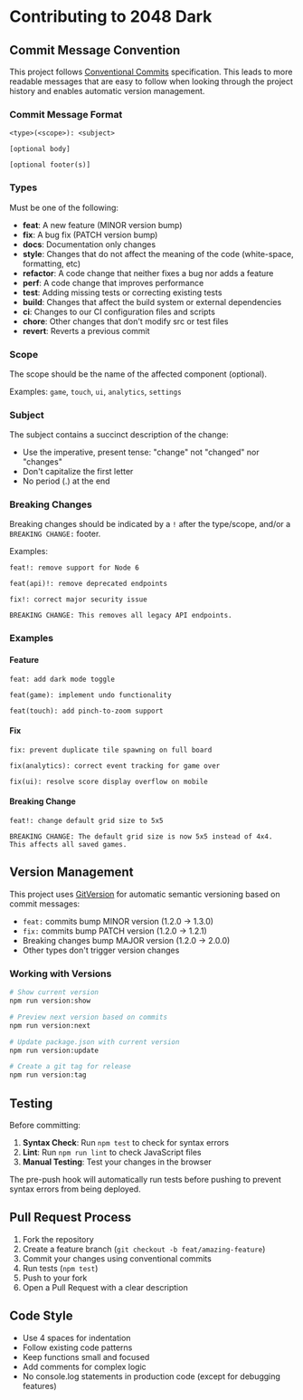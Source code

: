 # Contributing to 2048 Dark

## Commit Message Convention

This project follows [Conventional Commits](https://www.conventionalcommits.org/) specification. This leads to more readable messages that are easy to follow when looking through the project history and enables automatic version management.

### Commit Message Format

```
<type>(<scope>): <subject>

[optional body]

[optional footer(s)]
```

### Types

Must be one of the following:

- **feat**: A new feature (MINOR version bump)
- **fix**: A bug fix (PATCH version bump)
- **docs**: Documentation only changes
- **style**: Changes that do not affect the meaning of the code (white-space, formatting, etc)
- **refactor**: A code change that neither fixes a bug nor adds a feature
- **perf**: A code change that improves performance
- **test**: Adding missing tests or correcting existing tests
- **build**: Changes that affect the build system or external dependencies
- **ci**: Changes to our CI configuration files and scripts
- **chore**: Other changes that don't modify src or test files
- **revert**: Reverts a previous commit

### Scope

The scope should be the name of the affected component (optional).

Examples: `game`, `touch`, `ui`, `analytics`, `settings`

### Subject

The subject contains a succinct description of the change:

- Use the imperative, present tense: "change" not "changed" nor "changes"
- Don't capitalize the first letter
- No period (.) at the end

### Breaking Changes

Breaking changes should be indicated by a `!` after the type/scope, and/or a `BREAKING CHANGE:` footer.

Examples:
```
feat!: remove support for Node 6

feat(api)!: remove deprecated endpoints

fix!: correct major security issue

BREAKING CHANGE: This removes all legacy API endpoints.
```

### Examples

#### Feature
```
feat: add dark mode toggle

feat(game): implement undo functionality

feat(touch): add pinch-to-zoom support
```

#### Fix
```
fix: prevent duplicate tile spawning on full board

fix(analytics): correct event tracking for game over

fix(ui): resolve score display overflow on mobile
```

#### Breaking Change
```
feat!: change default grid size to 5x5

BREAKING CHANGE: The default grid size is now 5x5 instead of 4x4.
This affects all saved games.
```

## Version Management

This project uses [GitVersion](https://gitversion.net/) for automatic semantic versioning based on commit messages:

- `feat:` commits bump MINOR version (1.2.0 → 1.3.0)
- `fix:` commits bump PATCH version (1.2.0 → 1.2.1)  
- Breaking changes bump MAJOR version (1.2.0 → 2.0.0)
- Other types don't trigger version changes

### Working with Versions

```bash
# Show current version
npm run version:show

# Preview next version based on commits
npm run version:next

# Update package.json with current version
npm run version:update

# Create a git tag for release
npm run version:tag
```

## Testing

Before committing:

1. **Syntax Check**: Run `npm test` to check for syntax errors
2. **Lint**: Run `npm run lint` to check JavaScript files
3. **Manual Testing**: Test your changes in the browser

The pre-push hook will automatically run tests before pushing to prevent syntax errors from being deployed.

## Pull Request Process

1. Fork the repository
2. Create a feature branch (`git checkout -b feat/amazing-feature`)
3. Commit your changes using conventional commits
4. Run tests (`npm test`)
5. Push to your fork
6. Open a Pull Request with a clear description

## Code Style

- Use 4 spaces for indentation
- Follow existing code patterns
- Keep functions small and focused
- Add comments for complex logic
- No console.log statements in production code (except for debugging features)
